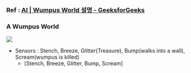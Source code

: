 ### Ref : [AI | Wumpus World 설명 - GeeksforGeeks](https://www.geeksforgeeks.org/ai-the-wumpus-world-description/?ref=gcse_outind)

### A Wumpus World
![](https://media.geeksforgeeks.org/wp-content/uploads/20200210030529/paint3.png)
- Sensors : Stench, Breeze, Glitter(Treasure), Bump(walks into a wall), Scream(wumpus is killed)
	- \[Stench, Breeze, Glitter, Bump, Scream]
